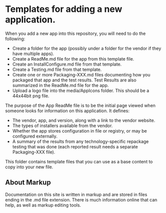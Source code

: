 # Templates for adding a new application.

When you add a new app into this repository, you will need to do the following:
* Create a folder for the app (possibly under a folder for the vendor if they have multiple apps).
* Create a ReadMe.md file for the app from this template file.
* Create an InstallConfigure.md file from that template.
* Create a Testing.md file from that template.
* Create one or more Packaging-XXX.md files documenting how you packaged that app and the test results.  Test Results are also summarized in the ReadMe.md file for the app.
* Upload a logo file into the media/AppIcons folder.  This should be a 44x44bit png file.

The purpose of the App ReadMe file is to be the initial page viewed when someone looks for information on this application. It defines:
* The vendor, app, and version, along with a link to the vendor website.
* The types of installers available from the vendor.
* Whether the app stores configuration in file or registry, or may be configured externally.
* A summary of the results from any technology-specific repackage testing that was done (each reported result needs a separate Packaging-XXX file).

This folder contains template files that you can use as a base content to copy into your new file.

## About Markup

Documentation on this site is written in markup and are stored in files ending in the .md file extension.  There is much information online that can help, as well as markup editing tools.